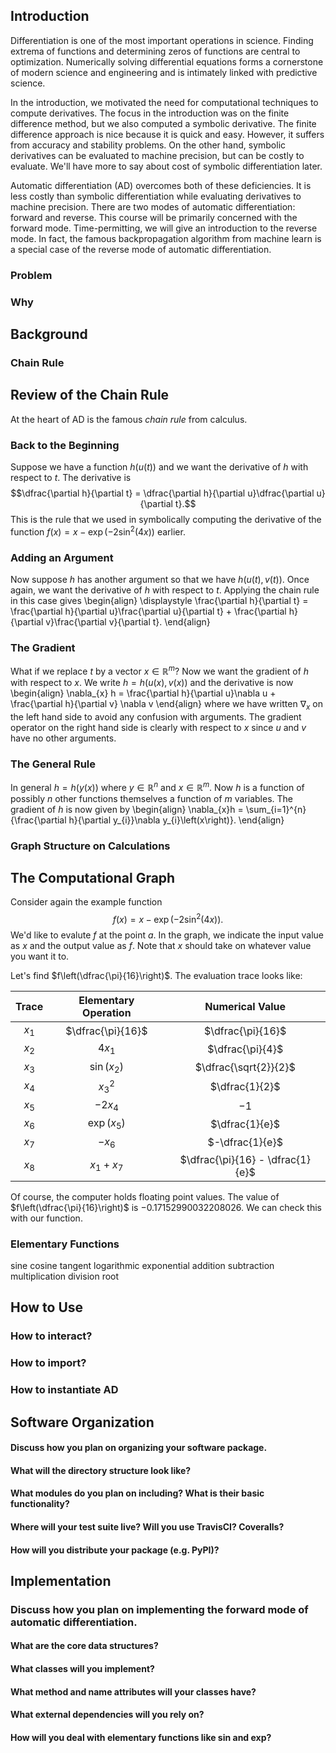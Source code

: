 ## Introduction

Differentiation is one of the most important operations in science.  Finding extrema of functions and determining zeros of functions are central to optimization.  Numerically solving differential equations forms a cornerstone of modern science and engineering and is intimately linked with predictive science.

In the introduction, we motivated the need for computational techniques to compute derivatives.  The focus in the introduction was on the finite difference method, but we also computed a symbolic derivative.  The finite difference approach is nice because it is quick and easy.  However, it suffers from accuracy and stability problems.  On the other hand, symbolic derivatives can be evaluated to machine precision, but can be costly to evaluate.  We'll have more to say about cost of symbolic differentiation later.

Automatic differentiation (AD) overcomes both of these deficiencies.  It is less costly than symbolic differentiation while evaluating derivatives to machine precision.  There are two modes of automatic differentiation: forward and reverse.  This course will be primarily concerned with the forward mode.  Time-permitting, we will give an introduction to the reverse mode.  In fact, the famous backpropagation algorithm from machine learn is a special case of the reverse mode of automatic differentiation.
### Problem



### Why



## Background

### Chain Rule

## Review of the Chain Rule

At the heart of AD is the famous *chain rule* from calculus.

### Back to the Beginning
Suppose we have a function $h\left(u\left(t\right)\right)$ and we want the derivative of $h$ with respect to $t$.  The derivative is $$\dfrac{\partial h}{\partial t} = \dfrac{\partial h}{\partial u}\dfrac{\partial u}{\partial t}.$$  This is the rule that we used in symbolically computing the derivative of the function $f\left(x\right) = x - \exp\left(-2\sin^{2}\left(4x\right)\right)$ earlier.

### Adding an Argument
Now suppose $h$ has another argument so that we have $h\left(u\left(t\right),v\left(t\right)\right)$.  Once again, we want the derivative of $h$ with respect to $t$.  Applying the chain rule in this case gives
\begin{align}
  \displaystyle 
  \frac{\partial h}{\partial t} = \frac{\partial h}{\partial u}\frac{\partial u}{\partial t} + \frac{\partial h}{\partial v}\frac{\partial v}{\partial t}.
\end{align}

### The Gradient
What if we replace $t$ by a vector $x\in\mathbb{R}^{m}$?  Now we want the gradient of $h$ with respect to $x$.  We write $h = h\left(u\left(x\right),v\left(x\right)\right)$ and the derivative is now 
\begin{align}
  \nabla_{x} h = \frac{\partial h}{\partial u}\nabla u + \frac{\partial h}{\partial v} \nabla v
\end{align}
where we have written $\nabla_{x}$ on the left hand side to avoid any confusion with arguments.  The gradient operator on the right hand side is clearly with respect to $x$ since $u$ and $v$ have no other arguments.

### The General Rule
In general $h = h\left(y\left(x\right)\right)$ where $y\in\mathbb{R}^{n}$ and $x\in\mathbb{R}^{m}$.  Now $h$ is a function of possibly $n$ other functions themselves a function of $m$ variables.  The gradient of $h$ is now given by 
\begin{align}
  \nabla_{x}h = \sum_{i=1}^{n}{\frac{\partial h}{\partial y_{i}}\nabla y_{i}\left(x\right)}.
\end{align}

### Graph Structure on Calculations

## The Computational Graph
Consider again the example function $$f\left(x\right) = x - \exp\left(-2\sin^{2}\left(4x\right)\right).$$  We'd like to evalute $f$ at the point $a$.  In the graph, we indicate the input value as $x$ and the output value as $f$.  Note that $x$ should take on whatever value you want it to.

Let's find $f\left(\dfrac{\pi}{16}\right)$.  The evaluation trace looks like:

| Trace    | Elementary Operation                   | Numerical Value                  |
| :------: | :----------------------:               | :------------------------------: |
| $x_{1}$  | $\dfrac{\pi}{16}$                      | $\dfrac{\pi}{16}$                |
| $x_{2}$  | $4x_{1}$                               | $\dfrac{\pi}{4}$                 |
| $x_{3}$  | $\sin\left(x_{2}\right)$               | $\dfrac{\sqrt{2}}{2}$            |
| $x_{4}$  | $x_{3}^{2}$                            | $\dfrac{1}{2}$                   |
| $x_{5}$  | $-2x_{4}$                              | $-1$                             |
| $x_{6}$  | $\exp\left(x_{5}\right)$               | $\dfrac{1}{e}$                   |
| $x_{7}$  | $-x_{6}$                               | $-\dfrac{1}{e}$                  |
| $x_{8}$  | $x_{1} + x_{7}$                        | $\dfrac{\pi}{16} - \dfrac{1}{e}$ |

Of course, the computer holds floating point values.  The value of $f\left(\dfrac{\pi}{16}\right)$ is $-0.17152990032208026$.  We can check this with our function.

### Elementary Functions

sine
cosine
tangent
logarithmic
exponential
addition
subtraction
multiplication
division
root

## How to Use

### How to interact?

### How to import?

### How to instantiate AD



## Software Organization

#### Discuss how you plan on organizing your software package.

####  What will the directory structure look like?
####  What modules do you plan on including? What is their basic functionality?
####  Where will your test suite live? Will you use TravisCI? Coveralls?
####  How will you distribute your package (e.g. PyPI)?

## Implementation
### Discuss how you plan on implementing the forward mode of automatic differentiation.

#### What are the core data structures?
#### What classes will you implement?
#### What method and name attributes will your classes have?
#### What external dependencies will you rely on?
#### How will you deal with elementary functions like sin and exp?